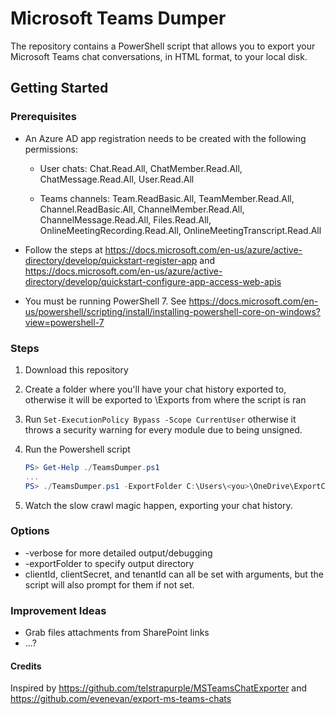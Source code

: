 # Microsoft Teams Dumper

The repository contains a PowerShell script that allows you to export your Microsoft Teams chat conversations, in HTML format, to your local disk.


## Getting Started

### Prerequisites

- An Azure AD app registration needs to be created with the following permissions:
  -  User chats: Chat.Read.All, ChatMember.Read.All, ChatMessage.Read.All, User.Read.All

  - Teams channels: Team.ReadBasic.All, TeamMember.Read.All, Channel.ReadBasic.All, ChannelMember.Read.All, ChannelMessage.Read.All, Files.Read.All, OnlineMeetingRecording.Read.All, OnlineMeetingTranscript.Read.All


- Follow the steps at https://docs.microsoft.com/en-us/azure/active-directory/develop/quickstart-register-app and https://docs.microsoft.com/en-us/azure/active-directory/develop/quickstart-configure-app-access-web-apis

- You must be running PowerShell 7. See https://docs.microsoft.com/en-us/powershell/scripting/install/installing-powershell-core-on-windows?view=powershell-7

### Steps

1. Download this repository

1. Create a folder where you'll have your chat history exported to, otherwise it will be exported to \Exports from where the script is ran

1. Run ```Set-ExecutionPolicy Bypass -Scope CurrentUser``` otherwise it throws a security warning for every module due to being unsigned.
   
1. Run the Powershell script

   ```PowerShell
   PS> Get-Help ./TeamsDumper.ps1
   ...
   PS> ./TeamsDumper.ps1 -ExportFolder C:\Users\<you>\OneDrive\ExportChat
   ```

1. Watch the slow crawl magic happen, exporting your chat history.

### Options

- \-verbose for more detailed output/debugging
- \-exportFolder to specify output directory
- clientId, clientSecret, and tenantId can all be set with arguments, but the script will also prompt for them if not set.

### Improvement Ideas

- Grab files attachments from SharePoint links
- ...?

#### Credits
Inspired by
https://github.com/telstrapurple/MSTeamsChatExporter and https://github.com/evenevan/export-ms-teams-chats
